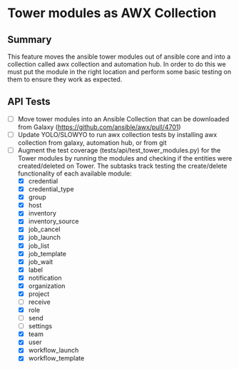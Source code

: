 # Tower modules as AWX Collection

## Summary

This feature moves the ansible tower modules out of ansible core and into
a collection called awx collection and automation hub.
In order to do this we must put the module in
the right location and perform some basic testing on them to ensure they work
as expected.

## API Tests

- [ ] Move tower modules into an Ansible Collection that can be downloaded from
  Galaxy (https://github.com/ansible/awx/pull/4701)
- [ ] Update YOLO/SLOWYO to run awx collection tests by installing awx
  collection from galaxy, automation hub, or from git
- [ ] Augment the test coverage (tests/api/test\_tower\_modules.py) for the Tower
  modules by running the modules and checking if the entities were
  created/deleted on Tower. The subtasks track testing the create/delete
  functionality of each available module:
  - [x] credential
  - [x] credential\_type
  - [x] group
  - [x] host
  - [x] inventory
  - [x] inventory\_source
  - [x] job\_cancel
  - [x] job\_launch
  - [x] job\_list
  - [x] job\_template
  - [x] job\_wait
  - [x] label
  - [x] notification
  - [x] organization
  - [x] project
  - [ ] receive
  - [x] role
  - [ ] send
  - [ ] settings
  - [x] team
  - [x] user
  - [x] workflow\_launch
  - [x] workflow\_template
